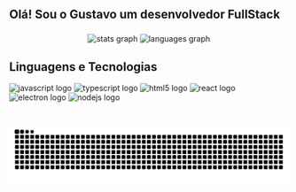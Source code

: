 <h2 align="left">Olá! Sou o Gustavo um desenvolvedor FullStack</h2>

###

<div align="center">
    <img src="https://github-readme-stats.vercel.app/api?username=gumatiello&hide_title=true&hide_rank=false&count_private=true&show_icons=true&disable_animations=false&theme=github_dark&locale=pt-br&include_all_commits=true&hide_border=true" height="120" alt="stats graph"  />
  <img src="https://github-readme-stats.vercel.app/api/top-langs?username=gumatiello&locale=pt-br&hide_title=true&layout=compact&card_width=320&langs_count=5&theme=github_dark&hide_border=true&custom_title=Linguagens%20usadas" height="120" alt="languages graph"  />
</div>

###

<h2 align="left">Linguagens e Tecnologias</h2>

<div align="left">
  <img src="https://cdn.jsdelivr.net/gh/devicons/devicon/icons/javascript/javascript-original.svg" width="30" height="30" alt="javascript logo"  />

  <img src="https://cdn.jsdelivr.net/gh/devicons/devicon/icons/typescript/typescript-original.svg" width="30" height="30" height="30" alt="typescript logo"  />

  <img src="https://cdn.jsdelivr.net/gh/devicons/devicon/icons/html5/html5-original.svg" width="30" height="30" height="30" alt="html5 logo"  />

  <img src="https://cdn.jsdelivr.net/gh/devicons/devicon/icons/react/react-original.svg" width="30" height="30" height="30" alt="react logo"  />

  <img src="https://cdn.jsdelivr.net/gh/devicons/devicon/icons/electron/electron-original.svg" width="30" height="30" height="30" alt="electron logo"  />

  <img src="https://cdn.jsdelivr.net/gh/devicons/devicon/icons/nodejs/nodejs-original.svg" width="30" height="30" height="30" alt="nodejs logo"  />
</div>

###

<br clear="both">

<img src="https://raw.githubusercontent.com/gumatiello/gumatiello/output/snake.svg" alt="Snake animation" />

###

